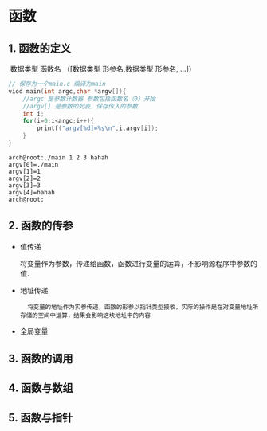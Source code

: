 # 函数

## 1. 函数的定义

​				数据类型     函数名  （[数据类型 形参名,数据类型 形参名, ...]）

```c
// 保存为一个main.c 编译为main
viod main(int argc,char *argv[]){  
    //argc 是参数计数器 参数包括函数名（0）开始
    //argv[] 是参数的列表，保存传入的参数
  	int i;
    for(i=0;i<argc;i++){
        printf("argv[%d]=%s\n",i,argv[i]);
    }  
}
```

```shell
arch@root:./main 1 2 3 hahah
argv[0]=./main
argv[1]=1
argv[2]=2
argv[3]=3
argv[4]=hahah
arch@root:
```



## 2. 函数的传参

* 值传递

  ​	将变量作为参数，传递给函数，函数进行变量的运算，不影响源程序中参数的值.

* 地址传递

    	将变量的地址作为实参传递，函数的形参以指针类型接收，实际的操作是在对变量地址所存储的空间中运算，结果会影响这块地址中的内容

* 全局变量

## 3. 函数的调用

## 4. 函数与数组

 ## 5. 函数与指针



